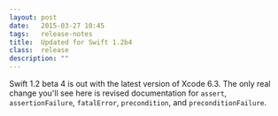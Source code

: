 ```yaml
---
layout: post
date:   2015-03-27 10:45
tags:   release-notes
title:  Updated for Swift 1.2b4
class:  release
description: ""
---
```


Swift 1.2 beta 4 is out with the latest version of Xcode 6.3. The only real change you'll see here is revised documentation for `assert`, `assertionFailure`, `fatalError`, `precondition`, and `preconditionFailure`.

